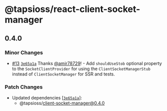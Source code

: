 # @tapsioss/react-client-socket-manager

## 0.4.0
### Minor Changes



- [#13](https://github.com/Tap30/client-socket-manager/pull/13) [`3e65a1a`](https://github.com/Tap30/client-socket-manager/commit/3e65a1aa25397fbace87876ea33f6dd10f8b9cae) Thanks [@amir78729](https://github.com/amir78729)! - Add `shouldUseStob` optional property to the `SocketClientProvider` for using the `ClientSocketManagerStub` instead of `ClientSocketManager` for SSR and tests.


### Patch Changes

- Updated dependencies [[`3e65a1a`](https://github.com/Tap30/client-socket-manager/commit/3e65a1aa25397fbace87876ea33f6dd10f8b9cae)]:
  - @tapsioss/client-socket-manager@0.4.0
